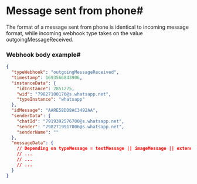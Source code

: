 # Message sent from phone#
The format of a message sent from phone is identical to incoming message format, while incoming webhook type takes on the value outgoingMessageReceived.
### Webhook body example#
```json
{
  "typeWebhook": "outgoingMessageReceived",
  "timestamp": 1693566843906,
  "instanceData": {
    "idInstance": 2851275,
    "wid": "79827100176@s.whatsapp.net",
    "typeInstance": "whatsapp"
  },
  "idMessage": "AARE58DD8AC3492AA",
  "senderData": {
    "chatId": "7919392576700@s.whatsapp.net",
    "sender": "7982719917006@s.whatsapp.net",
    "senderName": ""
  },
  "messageData": {
    // Depending on typeMessage = textMessage || imageMessage || extendedTextMessage
    // ...
    // ...
    // ...
  }
}
```